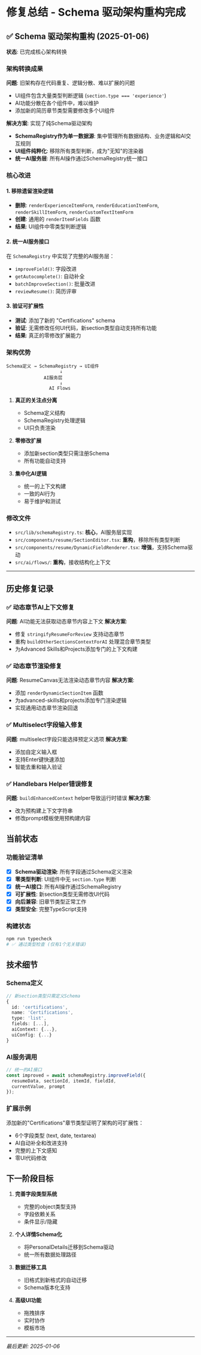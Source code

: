 # 修复总结 - Schema 驱动架构重构完成

## ✅ Schema 驱动架构重构 (2025-01-06)

**状态**: 已完成核心架构转换

### 架构转换成果

**问题**: 旧架构存在代码重复、逻辑分散、难以扩展的问题
- UI组件包含大量类型判断逻辑 (`section.type === 'experience'`)
- AI功能分散在各个组件中，难以维护
- 添加新的简历章节类型需要修改多个UI组件

**解决方案**: 实现了纯Schema驱动架构
- **SchemaRegistry作为单一数据源**: 集中管理所有数据结构、业务逻辑和AI交互规则
- **UI组件纯粹化**: 移除所有类型判断，成为"无知"的渲染器
- **统一AI服务层**: 所有AI操作通过SchemaRegistry统一接口

### 核心改进

#### 1. 移除遗留渲染逻辑
- **删除**: `renderExperienceItemForm`, `renderEducationItemForm`, `renderSkillItemForm`, `renderCustomTextItemForm`
- **创建**: 通用的 `renderItemFields` 函数
- **结果**: UI组件中零类型判断逻辑

#### 2. 统一AI服务接口
在 `SchemaRegistry` 中实现了完整的AI服务层：
- `improveField()`: 字段改进
- `getAutocomplete()`: 自动补全
- `batchImproveSection()`: 批量改进
- `reviewResume()`: 简历评审

#### 3. 验证可扩展性
- **测试**: 添加了新的 "Certifications" schema
- **验证**: 无需修改任何UI代码，新section类型自动支持所有功能
- **结果**: 真正的零修改扩展能力

### 架构优势

```
Schema定义 → SchemaRegistry → UI组件
                    ↓
              AI服务层
                    ↓
                AI Flows
```

1. **真正的关注点分离**
   - Schema定义结构
   - SchemaRegistry处理逻辑  
   - UI只负责渲染

2. **零修改扩展**
   - 添加新section类型只需注册Schema
   - 所有功能自动支持

3. **集中化AI逻辑**
   - 统一的上下文构建
   - 一致的AI行为
   - 易于维护和测试

### 修改文件
- `src/lib/schemaRegistry.ts`: **核心**，AI服务层实现
- `src/components/resume/SectionEditor.tsx`: **重构**，移除所有类型判断
- `src/components/resume/DynamicFieldRenderer.tsx`: **增强**，支持Schema驱动
- `src/ai/flows/`: **重构**，接收结构化上下文

---

## 历史修复记录

### ✅ 动态章节AI上下文修复

**问题**: AI功能无法获取动态章节内容上下文
**解决方案**: 
- 修复 `stringifyResumeForReview` 支持动态章节
- 重构 `buildOtherSectionsContextForAI` 处理混合章节类型
- 为Advanced Skills和Projects添加专门的上下文构建

### ✅ 动态章节渲染修复

**问题**: ResumeCanvas无法渲染动态章节内容
**解决方案**:
- 添加 `renderDynamicSectionItem` 函数
- 为advanced-skills和projects添加专门渲染逻辑
- 实现通用动态章节渲染回退

### ✅ Multiselect字段输入修复

**问题**: multiselect字段只能选择预定义选项
**解决方案**:
- 添加自定义输入框
- 支持Enter键快速添加
- 智能去重和输入验证

### ✅ Handlebars Helper错误修复

**问题**: `buildEnhancedContext` helper导致运行时错误
**解决方案**:
- 改为预构建上下文字符串
- 修改prompt模板使用预构建内容

## 当前状态

### 功能验证清单
- [x] **Schema驱动渲染**: 所有字段通过Schema定义渲染
- [x] **零类型判断**: UI组件中无 `section.type` 判断
- [x] **统一AI接口**: 所有AI操作通过SchemaRegistry
- [x] **可扩展性**: 新section类型无需修改UI代码
- [x] **向后兼容**: 旧章节类型正常工作
- [x] **类型安全**: 完整TypeScript支持

### 构建状态
```bash
npm run typecheck
# ✅ 通过类型检查 (仅有1个无关错误)
```

## 技术细节

### Schema定义
```typescript
// 新section类型只需定义Schema
{
  id: 'certifications',
  name: 'Certifications', 
  type: 'list',
  fields: [...],
  aiContext: {...},
  uiConfig: {...}
}
```

### AI服务调用
```typescript
// 统一的AI接口
const improved = await schemaRegistry.improveField({
  resumeData, sectionId, itemId, fieldId,
  currentValue, prompt
});
```

### 扩展示例
添加新的"Certifications"章节类型证明了架构的可扩展性：
- 6个字段类型 (text, date, textarea)
- AI自动补全和改进支持
- 完整的上下文感知
- 零UI代码修改

## 下一阶段目标

1. **完善字段类型系统**
   - 完整的object类型支持
   - 字段依赖关系
   - 条件显示/隐藏

2. **个人详情Schema化**
   - 将PersonalDetails迁移到Schema驱动
   - 统一所有数据处理路径

3. **数据迁移工具**
   - 旧格式到新格式的自动迁移
   - Schema版本化支持

4. **高级UI功能**
   - 拖拽排序
   - 实时协作
   - 模板市场

---

*最后更新: 2025-01-06* 